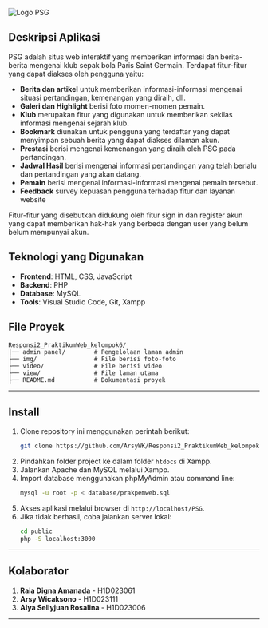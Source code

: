 ![Logo PSG](https://github.com/user-attachments/assets/e3ba25bf-836d-4db2-87e7-fdf312a410cd)


## Deskripsi Aplikasi
PSG adalah situs web interaktif yang memberikan informasi dan berita-berita mengenai klub sepak bola Paris Saint Germain.
Terdapat fitur-fitur yang dapat diakses oleh pengguna yaitu:
- **Berita dan artikel** untuk memberikan informasi-informasi mengenai situasi pertandingan, kemenangan yang diraih, dll.
- **Galeri dan Highlight** berisi foto momen-momen pemain.
- **Klub** merupakan fitur yang digunakan untuk memberikan sekilas informasi mengenai sejarah klub.
- **Bookmark** diunakan untuk pengguna yang terdaftar yang dapat menyimpan sebuah berita yang dapat diakses dilaman akun.
- **Prestasi** berisi mengenai  kemenangan yang diraih oleh PSG pada pertandingan.
- **Jadwal Hasil** berisi mengenai informasi pertandingan yang telah berlalu dan pertandingan yang akan datang.
- **Pemain** berisi mengenai informasi-informasi mengenai pemain tersebut.
- **Feedback** survey kepuasan pengguna terhadap fitur dan layanan website

Fitur-fitur yang disebutkan didukung oleh fitur sign in dan register akun yang dapat memberikan hak-hak yang berbeda dengan user yang belum belum mempunyai akun.

##  Teknologi yang Digunakan
- **Frontend**: HTML, CSS, JavaScript
- **Backend**: PHP
- **Database**: MySQL
- **Tools**: Visual Studio Code, Git, Xampp



##  File Proyek
```
Responsi2_PraktikumWeb_kelompok6/
|── admin panel/        # Pengelolaan laman admin
├── img/                # File berisi foto-foto
├── video/              # File berisi video 
├── view/               # File laman utama
├── README.md           # Dokumentasi proyek
```

---

## Install
1. Clone repository ini menggunakan perintah berikut:
   ```bash
   git clone https://github.com/ArsyWK/Responsi2_PraktikumWeb_kelompok6
   ```
2. Pindahkan folder project ke dalam folder `htdocs` di Xampp.
3. Jalankan Apache dan MySQL melalui Xampp.
4. Import database menggunakan phpMyAdmin atau command line:
   ```bash
   mysql -u root -p < database/prakpemweb.sql
   ```
5. Akses aplikasi melalui browser di `http://localhost/PSG`.
6. Jika tidak berhasil, coba jalankan server lokal:
   ```bash
   cd public
   php -S localhost:3000
   ```

---

##  Kolaborator
1. **Raia Digna Amanada** - H1D023061 
2. **Arsy Wicaksono** - H1D023111 
3. **Alya Sellyjuan Rosalina** - H1D023006 

---

